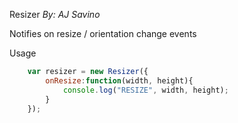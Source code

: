 Resizer
*By: AJ Savino*

Notifies on resize / orientation change events

Usage
```JavaScript
	var resizer = new Resizer({
		onResize:function(width, height){
			console.log("RESIZE", width, height);
		}
	});
```